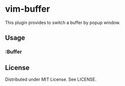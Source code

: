
# vim-buffer

This plugin provides to switch a buffer by popup window.

## Usage

### :Buffer

## License

Distributed under MIT License. See LICENSE.
